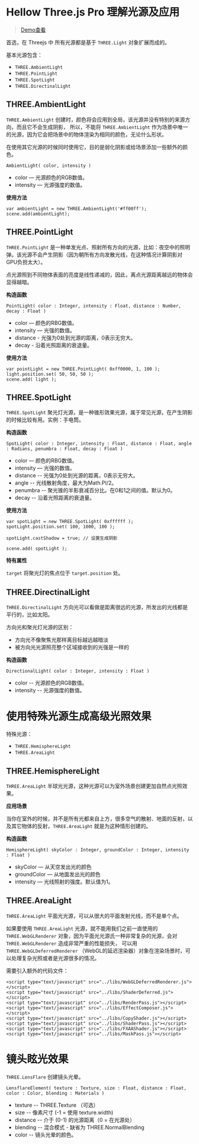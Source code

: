 # Hellow Three.js Pro 理解光源及应用

> [Demo查看](../demo/hello-threejs-pro/hell-light-shadow.html)

首选，在 Threejs 中 所有光源都是基于 `THREE.Light` 对象扩展而成的。

基本光源包含：

- `THREE.AmbientLight`
- `THREE.PointLight`
- `THREE.SpotLight`
- `THREE.DirectinalLight`

## THREE.AmbientLight

`THREE.AmbientLight` 创建时，颜色将会应用到全局，该光源并没有特别的来源方向，而且它不会生成阴影，
所以，不能将 `THREE.AmbientLight` 作为场景中唯一的光源，因为它会把场景中的物体渲染为相同的颜色，无论什么形状。

在使用其它光源的时候同时使用它，目的是弱化阴影或给场景添加一些额外的颜色。

`AmbientLight( color, intensity )`

- color — 光源颜色的RGB数值。
- intensity  — 光源强度的数值。

**使用方法**

```
var ambientLight = new THREE.AmbientLight('#ff00ff');
scene.add(ambientLight);

```

## THREE.PointLight

`THREE.PointLight` 是一种单发光点、照射所有方向的光源，比如：夜空中的照明弹。该光源不会产生阴影（因为朝所有方向发散光线，在这种情况计算阴影对GPU负担太大）。

点光源照到不同物体表面的亮度是线性递减的，因此，离点光源距离越远的物体会显得越暗。

**构造函数**

`PointLight( color : Integer, intensity : Float, distance : Number, decay : Float )`

- color — 颜色的RBG数值。
- intensity — 光强的数值。
- distance - 光强为0处到光源的距离，0表示无穷大。
- decay - 沿着光照距离的衰退量。


**使用方法**

```
var pointLight = new THREE.PointLight( 0xff0000, 1, 100 );
light.position.set( 50, 50, 50 );
scene.add( light );

```

## THREE.SpotLight 

`THREE.SpotLight` 聚光灯光源，是一种锥形效果光源，属于常见光源，在产生阴影的时候比较有用。实例：手电筒。


**构造函数**

`SpotLight( color : Integer, intensity : Float, distance : Float, angle : Radians, penumbra : Float, decay : Float )`

- color — 颜色的RBG数值。
- intensity — 光强的数值。
- distance -- 光强为0处到光源的距离，0表示无穷大。
- angle -- 光线散射角度，最大为Math.PI/2。
- penumbra -- 聚光锥的半影衰减百分比。在0和1之间的值。默认为0。
- decay -- 沿着光照距离的衰退量。

**使用方法**

```
var spotLight = new THREE.SpotLight( 0xffffff );
spotLight.position.set( 100, 1000, 100 );

spotLight.castShadow = true; // 设置生成阴影

scene.add( spotLight );

```

**特有属性**

`target` 将聚光灯的焦点位于 `target.position` 处。

## THREE.DirectinalLight

`THREE.DirectinalLight` 方向光可以看做是距离很远的光源，所发出的光线都是平行的，比如太阳。

方向光和聚光灯光源的区别：

- 方向光不像聚焦光那样离目标越远越暗淡
- 被方向光光源照亮整个区域接收到的光强是一样的

**构造函数**

`DirectionalLight( color : Integer, intensity : Float )`

- color -- 光源颜色的RGB数值。
- intensity -- 光源强度的数值。


# 使用特殊光源生成高级光照效果

特殊光源：

- `THREE.HemisphereLight`
- `THREE.AreaLight`


## THREE.HemisphereLight

`THREE.AreaLight` 半球光光源，这种光源可以为室外场景创建更加自然点光照效果。

**应用场景**

当你在室外的时候，并不是所有光都来自上方，很多空气的散射、地面的反射，以及其它物体的反射，`THREE.AreaLight` 就是为这种情形创建的。

**构造函数**

`HemisphereLight( skyColor : Integer, groundColor : Integer, intensity : Float )`

- skyColor — 从天空发出光的颜色
- groundColor — 从地面发出光的颜色
- intensity — 光线照射的强度。默认值为1。

## THREE.AreaLight


`THREE.AreaLight` 平面光光源，可以从很大的平面发射光线，而不是单个点。

如果要使用 `THREE.AreaLight` 光源，就不能用我们之前一直使用的 `THREE.WebGLRenderer` 对象，因为平面光光源氏一种非常复杂的光源，会对  `THREE.WebGLRenderer` 造成非常严重的性能损失， 可以用  `THREE.WebGLDeferredRenderer` （WebGL的延迟渲染器）对象在渲染场景时，可以处理复杂光照或者是光源很多的情况。

需要引入额外的代码文件：

```
<script type="text/javascript" src="../libs/WebGLDeferredRenderer.js"></script>
<script type="text/javascript" src="../libs/ShaderDeferred.js"></script>
<script type="text/javascript" src="../libs/RenderPass.js"></script>
<script type="text/javascript" src="../libs/EffectComposer.js"></script>
<script type="text/javascript" src="../libs/CopyShader.js"></script>
<script type="text/javascript" src="../libs/ShaderPass.js"></script>
<script type="text/javascript" src="../libs/FXAAShader.js"></script>
<script type="text/javascript" src="../libs/MaskPass.js"></script>
```


# 镜头眩光效果

`THREE.LensFlare`  创建镜头光晕。

`LensflareElement( texture : Texture, size : Float, distance : Float, color : Color, blending : Materials )`

- texture -- THREE.Texture （可选） 
- size -- 像素尺寸 (-1 = 使用 texture.width) 
- distance -- 介于 (0-1) 的光源距离（0 = 在光源处）
- blending -- 混合模式 - 缺省为 THREE.NormalBlending 
- color -- 镜头光晕的颜色。




